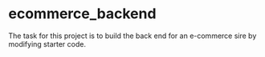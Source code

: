 # ecommerce_backend

The task for this project is to build the back end for an e-commerce sire by modifying starter code. 